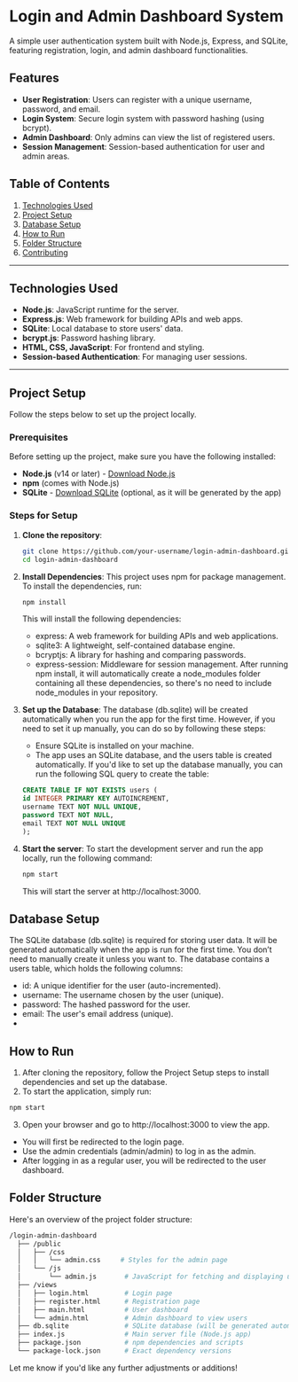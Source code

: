 # Login and Admin Dashboard System

A simple user authentication system built with Node.js, Express, and SQLite, featuring registration, login, and admin dashboard functionalities.

## Features
- **User Registration**: Users can register with a unique username, password, and email.
- **Login System**: Secure login system with password hashing (using bcrypt).
- **Admin Dashboard**: Only admins can view the list of registered users.
- **Session Management**: Session-based authentication for user and admin areas.

## Table of Contents
1. [Technologies Used](#technologies-used)
2. [Project Setup](#project-setup)
3. [Database Setup](#database-setup)
4. [How to Run](#how-to-run)
5. [Folder Structure](#folder-structure)
6. [Contributing](#contributing)

---

## Technologies Used

- **Node.js**: JavaScript runtime for the server.
- **Express.js**: Web framework for building APIs and web apps.
- **SQLite**: Local database to store users' data.
- **bcrypt.js**: Password hashing library.
- **HTML, CSS, JavaScript**: For frontend and styling.
- **Session-based Authentication**: For managing user sessions.

---

## Project Setup

Follow the steps below to set up the project locally.

### Prerequisites
Before setting up the project, make sure you have the following installed:
- **Node.js** (v14 or later) - [Download Node.js](https://nodejs.org/en/)
- **npm** (comes with Node.js)
- **SQLite** - [Download SQLite](https://www.sqlite.org/download.html) (optional, as it will be generated by the app)

### Steps for Setup

1. **Clone the repository**:

   ```bash
   git clone https://github.com/your-username/login-admin-dashboard.git
   cd login-admin-dashboard
   ```
2. **Install Dependencies**:
   This project uses npm for package management. To install the dependencies, run:
   ```bash
   npm install
   ```
   This will install the following dependencies:
   - express: A web framework for building APIs and web applications.
   - sqlite3: A lightweight, self-contained database engine.
   - bcryptjs: A library for hashing and comparing passwords.
   - express-session: Middleware for session management.
   After running npm install, it will automatically create a node_modules folder containing all these dependencies, so there's no need to include node_modules in your repository.
3. **Set up the Database**:
   The database (db.sqlite) will be created automatically when you run the app for the first time. However, if you need to set it up manually, you can do so by following these steps:
   - Ensure SQLite is installed on your machine.
   - The app uses an SQLite database, and the users table is created automatically. If you'd like to set up the database manually, you can run the following SQL query to create the table:
   ```sql
   CREATE TABLE IF NOT EXISTS users (
   id INTEGER PRIMARY KEY AUTOINCREMENT,
   username TEXT NOT NULL UNIQUE,
   password TEXT NOT NULL,
   email TEXT NOT NULL UNIQUE
   );
   ```
4. **Start the server**:
   To start the development server and run the app locally, run the following command:
   ```bash
   npm start
   ```
   This will start the server at http://localhost:3000.
   
## Database Setup

  The SQLite database (db.sqlite) is required for storing user data. It will be generated automatically when the app is run for the first time. You don’t need to manually create it unless    you want to.
  The database contains a users table, which holds the following columns:
  - id: A unique identifier for the user (auto-incremented).
  - username: The username chosen by the user (unique).
  - password: The hashed password for the user.
  - email: The user's email address (unique).
  - 
## How to Run

1. After cloning the repository, follow the Project Setup steps to install dependencies and set up the database.
2. To start the application, simply run:
  ```bash
  npm start
  ```
3. Open your browser and go to http://localhost:3000 to view the app.
  - You will first be redirected to the login page.
  - Use the admin credentials (admin/admin) to log in as the admin.
  - After logging in as a regular user, you will be redirected to the user dashboard.

## Folder Structure
Here's an overview of the project folder structure:
```bash
/login-admin-dashboard
  ├── /public
  │   ├── /css
  │   │   └── admin.css     # Styles for the admin page
  │   └── /js
  │       └── admin.js       # JavaScript for fetching and displaying users
  ├── /views
  │   ├── login.html         # Login page
  │   ├── register.html      # Registration page
  │   ├── main.html          # User dashboard
  │   └── admin.html         # Admin dashboard to view users
  ├── db.sqlite              # SQLite database (will be generated automatically)
  ├── index.js               # Main server file (Node.js app)
  ├── package.json           # npm dependencies and scripts
  └── package-lock.json      # Exact dependency versions
```

Let me know if you'd like any further adjustments or additions!
